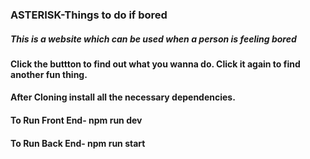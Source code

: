 ### ASTERISK-Things to do if bored
##### This is a website which can be used when a person is feeling bored
#### Click the buttton to find out what you wanna do. Click it again to find another fun thing.

#### After Cloning install all the necessary dependencies.
#### To Run Front End- npm run dev
#### To Run Back End- npm run start